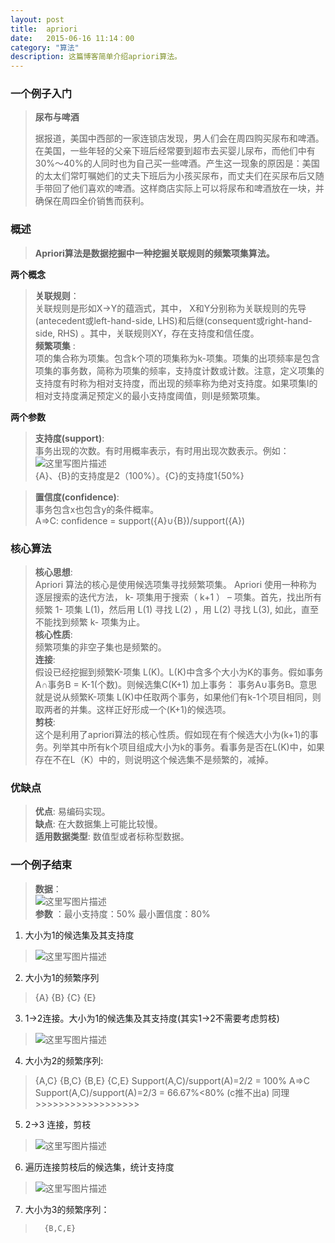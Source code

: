 ```yaml
---
layout: post
title:  apriori
date:   2015-06-16 11:14：00
category: "算法"
description: 这篇博客简单介绍apriori算法。
---
```


### **一个例子入门**
> **尿布与啤酒**
> 
> 据报道，美国中西部的一家连锁店发现，男人们会在周四购买尿布和啤酒。在美国，一些年轻的父亲下班后经常要到超市去买婴儿尿布，而他们中有30%～40%的人同时也为自己买一些啤酒。产生这一现象的原因是：美国的太太们常叮嘱她们的丈夫下班后为小孩买尿布，而丈夫们在买尿布后又随手带回了他们喜欢的啤酒。这样商店实际上可以将尿布和啤酒放在一块，并确保在周四全价销售而获利。

### **概述**
>  **Apriori算法是数据挖掘中一种挖掘关联规则的频繁项集算法。**

  **两个概念** <br>

>   **关联规则**：<br>
	关联规则是形如X→Y的蕴涵式，其中， X和Y分别称为关联规则的先导(antecedent或left-hand-side, LHS)和后继(consequent或right-hand-side, RHS) 。其中，关联规则XY，存在支持度和信任度。<br>
>   **频繁项集** : <br>
	项的集合称为项集。包含k个项的项集称为k-项集。项集的出项频率是包含项集的事务数，简称为项集的频率，支持度计数或计数。注意，定义项集的支持度有时称为相对支持度，而出现的频率称为绝对支持度。如果项集I的相对支持度满足预定义的最小支持度阈值，则I是频繁项集。

**两个参数**
>  **支持度(support)**:<br>
>  事务出现的次数。有时用概率表示，有时用出现次数表示。例如：
>  ![这里写图片描述](http://img.blog.csdn.net/20150615175927740)  
>  {A}、{B}的支持度是2（100%）。{C}的支持度1{50%} <br>

>  **置信度(confidence)**: <br>
>  事务包含x也包含y的条件概率。<br>
>  A=>C:   confidence = support({A}∪{B})/support({A})  

### **核心算法**
> **核心思想**:<br>
> Apriori 算法的核心是使用候选项集寻找频繁项集。 Apriori 使用一种称为逐层搜索的迭代方法， k- 项集用于搜索（ k+1 ） – 项集。首先，找出所有频繁 1- 项集 L(1)，然后用 L(1) 寻找 L(2) ，用 L(2) 寻找 L(3), 如此，直至不能找到频繁 k- 项集为止。<br>
> **核心性质**: <br>
> 频繁项集的非空子集也是频繁的。<br>
> **连接**: <br>
> 假设已经挖掘到频繁K-项集 L(K)。L(K)中含多个大小为K的事务。假如事务A∩事务B = K-1(个数)。则候选集C(K+1) 加上事务： 事务A∪事务B。意思就是说从频繁K-项集 L(K)中任取两个事务，如果他们有k-1个项目相同，则取两者的并集。这样正好形成一个(K+1)的候选项。 <br>
> **剪枝**: <br>
> 这个是利用了apriori算法的核心性质。假如现在有个候选大小为(k+1)的事务。列举其中所有k个项目组成大小为k的事务。看事务是否在L(K)中，如果存在不在L（K）中的，则说明这个候选集不是频繁的，减掉。

### **优缺点**
> **优点**:  易编码实现。 <br>
> **缺点**:  在大数据集上可能比较慢。 <br>
> **适用数据类型**:  数值型或者标称型数据。<br>

### **一个例子结束**
>**数据**： <br>
>    ![这里写图片描述](http://img.blog.csdn.net/20150615180823620) <br>
>    **参数** ：最小支持度：50%     最小置信度：80%

1.	大小为1的候选集及其支持度
> ![这里写图片描述](http://img.blog.csdn.net/20150615181041421)

2.	 大小为1的频繁序列
>  {A}   {B}   {C}  {E}

3.	1->2连接。大小为1的候选集及其支持度(其实1->2不需要考虑剪枝)
>![这里写图片描述](http://img.blog.csdn.net/20150615181309512)

4.	大小为2的频繁序列:
> {A,C}   {B,C}     {B,E}    {C,E}
> Support(A,C)/support(A)=2/2 = 100%   A=>C
> Support(A,C)/support(A)=2/3 = 66.67%<80%  (c推不出a)
> 同理>>>>>>>>>>>>>>>>>>

5.	2->3 连接，剪枝
>  ![这里写图片描述](http://img.blog.csdn.net/20150615181500495)

6.	遍历连接剪枝后的候选集，统计支持度
> ![这里写图片描述](http://img.blog.csdn.net/20150615181620147)

7.	大小为3的频繁序列：
>		{B,C,E}
